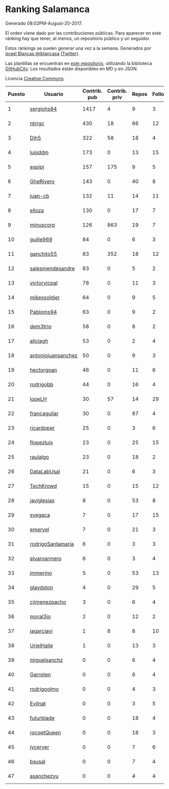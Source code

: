 # Ranking Salamanca

Generado 08:02PM-August-20-2017.

El orden viene dado por las contribuciones públicas. Para aparecer en este ránking hay que tener, al menos, un repositorio público y un seguidor.

Estos ránkings se suelen generar una vez a la semana. Generados por [Israel Blancas @iblancasa](https://github.com/iblancasa/) [(Twitter)](https://twitter.com/iblancasa).

Las plantillas se encuentran en [este repositorio](https://github.com/iblancasa/GH-Spanish-Ranking), utilizando la biblioteca [GitHubCity](https://github.com/iblancasa/GitHubCity). Los resultados están disponibles en MD y en JSON.

Licencia [Creative Commons](https://creativecommons.org/licenses/by/4.0/).

| Puesto   |  Usuario  | Contrib. pub | Contrib. priv |Repos| Followers | Desde |  Avatar  |
|----------|-----------|--------------|---------------|-----|-----------|-------|----------|
|1|[sergiohs84](https://github.com/sergiohs84)|1417|4|9|3|2015-03-28|![sergiohs84](https://avatars1.githubusercontent.com/u/11694066)|
|2|[ntrrgc](https://github.com/ntrrgc)|430|18|66|12|2011-08-24|![ntrrgc](https://avatars0.githubusercontent.com/u/1002436)|
|3|[Dih5](https://github.com/Dih5)|322|58|18|4|2015-04-22|![Dih5](https://avatars1.githubusercontent.com/u/12070738)|
|4|[luisddm](https://github.com/luisddm)|173|0|13|15|2012-12-06|![luisddm](https://avatars2.githubusercontent.com/u/2978951)|
|5|[espipj](https://github.com/espipj)|157|175|9|5|2015-06-12|![espipj](https://avatars3.githubusercontent.com/u/12865914)|
|6|[GheRivero](https://github.com/GheRivero)|143|0|40|8|2010-04-17|![GheRivero](https://avatars2.githubusercontent.com/u/246245)|
|7|[juan-cb](https://github.com/juan-cb)|132|11|14|11|2012-12-01|![juan-cb](https://avatars0.githubusercontent.com/u/2938045)|
|8|[elloza](https://github.com/elloza)|130|0|17|7|2015-02-24|![elloza](https://avatars1.githubusercontent.com/u/11179372)|
|9|[minuscorp](https://github.com/minuscorp)|126|863|19|7|2013-03-09|![minuscorp](https://avatars2.githubusercontent.com/u/3819883)|
|10|[guille969](https://github.com/guille969)|84|0|6|3|2015-11-14|![guille969](https://avatars1.githubusercontent.com/u/15845488)|
|11|[ganchito55](https://github.com/ganchito55)|83|352|18|12|2013-06-17|![ganchito55](https://avatars1.githubusercontent.com/u/4716972)|
|12|[salesmendesandre](https://github.com/salesmendesandre)|83|0|5|2|2016-04-03|![salesmendesandre](https://avatars2.githubusercontent.com/u/18242653)|
|13|[victorvicpal](https://github.com/victorvicpal)|78|0|11|3|2014-12-02|![victorvicpal](https://avatars3.githubusercontent.com/u/10044742)|
|14|[mikessoldier](https://github.com/mikessoldier)|64|0|9|5|2013-10-23|![mikessoldier](https://avatars0.githubusercontent.com/u/5755381)|
|15|[Pabloms94](https://github.com/Pabloms94)|63|0|9|2|2016-02-11|![Pabloms94](https://avatars2.githubusercontent.com/u/17175704)|
|16|[dem3trio](https://github.com/dem3trio)|58|0|8|2|2011-05-05|![dem3trio](https://avatars3.githubusercontent.com/u/770253)|
|17|[aliciagh](https://github.com/aliciagh)|53|0|2|4|2012-01-12|![aliciagh](https://avatars1.githubusercontent.com/u/1325629)|
|18|[antoniojuansanchez](https://github.com/antoniojuansanchez)|50|0|9|3|2013-10-01|![antoniojuansanchez](https://avatars3.githubusercontent.com/u/5586585)|
|19|[hectorgoan](https://github.com/hectorgoan)|46|0|11|6|2013-08-12|![hectorgoan](https://avatars3.githubusercontent.com/u/5213294)|
|20|[rodrigobb](https://github.com/rodrigobb)|44|0|16|4|2012-04-12|![rodrigobb](https://avatars1.githubusercontent.com/u/1637465)|
|21|[lopeLH](https://github.com/lopeLH)|30|57|14|29|2014-04-29|![lopeLH](https://avatars2.githubusercontent.com/u/7440734)|
|22|[francaguilar](https://github.com/francaguilar)|30|0|87|4|2015-03-19|![francaguilar](https://avatars0.githubusercontent.com/u/11558278)|
|23|[ricardoper](https://github.com/ricardoper)|25|0|3|6|2013-08-04|![ricardoper](https://avatars1.githubusercontent.com/u/5161172)|
|24|[flopezluis](https://github.com/flopezluis)|23|0|25|15|2010-11-01|![flopezluis](https://avatars3.githubusercontent.com/u/463135)|
|25|[raulalgo](https://github.com/raulalgo)|23|0|18|2|2014-07-03|![raulalgo](https://avatars1.githubusercontent.com/u/8058228)|
|26|[DataLabUsal](https://github.com/DataLabUsal)|21|0|6|3|2016-05-18|![DataLabUsal](https://avatars3.githubusercontent.com/u/19425138)|
|27|[TechKrowd](https://github.com/TechKrowd)|15|0|15|12|2015-10-10|![TechKrowd](https://avatars1.githubusercontent.com/u/15065592)|
|28|[javiglesias](https://github.com/javiglesias)|8|0|53|8|2014-10-06|![javiglesias](https://avatars0.githubusercontent.com/u/9042602)|
|29|[svegaca](https://github.com/svegaca)|7|0|17|15|2010-02-03|![svegaca](https://avatars3.githubusercontent.com/u/196002)|
|30|[emervel](https://github.com/emervel)|7|0|21|3|2014-05-11|![emervel](https://avatars1.githubusercontent.com/u/7548274)|
|31|[rodrigoSantamaria](https://github.com/rodrigoSantamaria)|6|0|3|3|2012-04-02|![rodrigoSantamaria](https://avatars0.githubusercontent.com/u/1600691)|
|32|[alvaroarmero](https://github.com/alvaroarmero)|6|0|3|4|2016-01-22|![alvaroarmero](https://avatars2.githubusercontent.com/u/16842883)|
|33|[jmmerino](https://github.com/jmmerino)|5|0|53|13|2011-10-26|![jmmerino](https://avatars1.githubusercontent.com/u/1152640)|
|34|[glaydston](https://github.com/glaydston)|4|0|29|5|2012-08-11|![glaydston](https://avatars3.githubusercontent.com/u/2137309)|
|35|[cjimenezpacho](https://github.com/cjimenezpacho)|3|0|6|4|2012-09-26|![cjimenezpacho](https://avatars0.githubusercontent.com/u/2428271)|
|36|[moral3jo](https://github.com/moral3jo)|2|0|12|2|2010-12-15|![moral3jo](https://avatars2.githubusercontent.com/u/524380)|
|37|[jagarciavi](https://github.com/jagarciavi)|1|8|8|10|2012-05-07|![jagarciavi](https://avatars3.githubusercontent.com/u/1713002)|
|38|[UrielHaile](https://github.com/UrielHaile)|1|0|13|3|2014-10-09|![UrielHaile](https://avatars1.githubusercontent.com/u/9108886)|
|39|[miguelsanchz](https://github.com/miguelsanchz)|0|0|6|4|2012-07-10|![miguelsanchz](https://avatars1.githubusercontent.com/u/1951141)|
|40|[Garroten](https://github.com/Garroten)|0|0|6|4|2008-05-04|![Garroten](https://avatars2.githubusercontent.com/u/9264)|
|41|[rodrigoolmo](https://github.com/rodrigoolmo)|0|0|4|3|2011-04-09|![rodrigoolmo](https://avatars1.githubusercontent.com/u/719905)|
|42|[Evilnat](https://github.com/Evilnat)|0|0|3|5|2011-01-12|![Evilnat](https://avatars2.githubusercontent.com/u/560108)|
|43|[futurblade](https://github.com/futurblade)|0|0|18|4|2012-10-03|![futurblade](https://avatars0.githubusercontent.com/u/2479273)|
|44|[rocqetQueen](https://github.com/rocqetQueen)|0|0|18|3|2013-10-17|![rocqetQueen](https://avatars2.githubusercontent.com/u/5708398)|
|45|[jvcerver](https://github.com/jvcerver)|0|0|7|6|2013-10-22|![jvcerver](https://avatars0.githubusercontent.com/u/5751143)|
|46|[bsusal](https://github.com/bsusal)|0|0|7|4|2014-02-26|![bsusal](https://avatars2.githubusercontent.com/u/6797598)|
|47|[asanchezyu](https://github.com/asanchezyu)|0|0|4|4|2014-05-13|![asanchezyu](https://avatars1.githubusercontent.com/u/7567924)|

